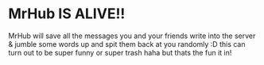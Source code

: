# MrHub IS ALIVE!!


MrHub will save all the messages you and your friends write into the server & jumble some words up and spit them back at you randomly :D 
this can turn out to be super funny or super trash haha 
but thats the fun it in! 